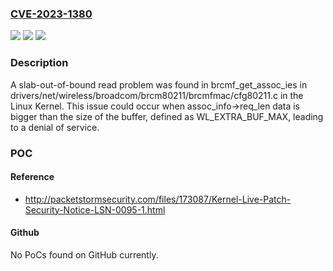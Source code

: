 ### [CVE-2023-1380](https://cve.mitre.org/cgi-bin/cvename.cgi?name=CVE-2023-1380)
![](https://img.shields.io/static/v1?label=Product&message=Kernel&color=blue)
![](https://img.shields.io/static/v1?label=Version&message=n%2Fa&color=blue)
![](https://img.shields.io/static/v1?label=Vulnerability&message=CWE-125&color=brighgreen)

### Description

A slab-out-of-bound read problem was found in brcmf_get_assoc_ies in drivers/net/wireless/broadcom/brcm80211/brcmfmac/cfg80211.c in the Linux Kernel. This issue could occur when assoc_info->req_len data is bigger than the size of the buffer, defined as WL_EXTRA_BUF_MAX, leading to a denial of service.

### POC

#### Reference
- http://packetstormsecurity.com/files/173087/Kernel-Live-Patch-Security-Notice-LSN-0095-1.html

#### Github
No PoCs found on GitHub currently.


